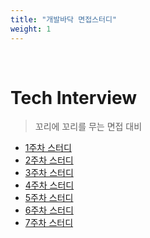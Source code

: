 ```yaml
---
title: "개발바닥 면접스터디"
weight: 1
---
```


<br>

# Tech Interview

> 꼬리에 꼬리를 무는 면접 대비
- [1주차 스터디](brain/Interview/dog-study/dog-week01)
- [2주차 스터디](brain/Interview/dog-study/dog-week02)
- [3주차 스터디](brain/Interview/dog-study/dog-week03)
- [4주차 스터디](brain/Interview/dog-study/dog-week04)
- [5주차 스터디](brain/Interview/dog-study/dog-week05)
- [6주차 스터디](brain/Interview/dog-study/dog-week06)
- [7주차 스터디](brain/Interview/dog-study/dog-week07)
